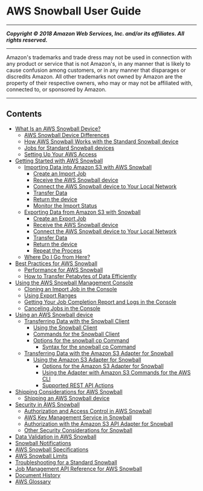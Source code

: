 # AWS Snowball User Guide

-----
*****Copyright &copy; 2018 Amazon Web Services, Inc. and/or its affiliates. All rights reserved.*****

-----
Amazon's trademarks and trade dress may not be used in 
     connection with any product or service that is not Amazon's, 
     in any manner that is likely to cause confusion among customers, 
     or in any manner that disparages or discredits Amazon. All other 
     trademarks not owned by Amazon are the property of their respective
     owners, who may or may not be affiliated with, connected to, or 
     sponsored by Amazon.

-----
## Contents
+ [What Is an AWS Snowball Device?](whatissnowball.md)
   + [AWS Snowball Device Differences](device-differences.md)
   + [How AWS Snowball Works with the Standard Snowball device](how-it-works.md)
   + [Jobs for Standard Snowball devices](jobs.md)
   + [Setting Up Your AWS Access](setting-up.md)
+ [Getting Started with AWS Snowball](getting-started.md)
   + [Importing Data into Amazon S3 with AWS Snowball](create-import-job-steps.md)
      + [Create an Import Job](create-import-job.md)
      + [Receive the AWS Snowball device](receive-device.md)
      + [Connect the AWS Snowball device to Your Local Network](getting-started-connect.md)
      + [Transfer Data](transfer-data.md)
      + [Return the device](return-device.md)
      + [Monitor the Import Status](monitor-status.md)
   + [Exporting Data from Amazon S3 with Snowball](create-export-job-steps.md)
      + [Create an Export Job](create-export-job.md)
      + [Receive the AWS Snowball device](receive-export.md)
      + [Connect the AWS Snowball device to Your Local Network](export-connect.md)
      + [Transfer Data](transfer-export.md)
      + [Return the device](return-export.md)
      + [Repeat the Process](repeat.md)
   + [Where Do I Go from Here?](where-to.md)
+ [Best Practices for AWS Snowball](BestPractices.md)
   + [Performance for AWS Snowball](performance.md)
   + [How to Transfer Petabytes of Data Efficiently](transfer-petabytes.md)
+ [Using the AWS Snowball Management Console](using-console.md)
   + [Cloning an Import Job in the Console](clonejob.md)
   + [Using Export Ranges](ranges.md)
   + [Getting Your Job Completion Report and Logs in the Console](report.md)
   + [Canceling Jobs in the Console](canceljob.md)
+ [Using an AWS Snowball device](using-device.md)
   + [Transferring Data with the Snowball Client](snowball-transfer-client.md)
      + [Using the Snowball Client](using-client.md)
      + [Commands for the Snowball Client](using-client-commands.md)
      + [Options for the snowball cp Command](copy-command-reference.md)
         + [Syntax for the snowball cp Command](copy-command-syntax.md)
   + [Transferring Data with the Amazon S3 Adapter for Snowball](snowball-transfer-adapter.md)
      + [Using the Amazon S3 Adapter for Snowball](using-adapter.md)
         + [Options for the Amazon S3 Adapter for Snowball](using-adapter-options.md)
         + [Using the Adapter with Amazon S3 Commands for the AWS CLI](using-adapter-cli.md)
         + [Supported REST API Actions](using-adapter-supported-api.md)
+ [Shipping Considerations for AWS Snowball](shipping.md)
   + [Shipping an AWS Snowball device](mailing-storage.md)
+ [Security in AWS Snowball](security.md)
   + [Authorization and Access Control in AWS Snowball](auth-access-control.md)
   + [AWS Key Management Service in Snowball](kms.md)
   + [Authorization with the Amazon S3 API Adapter for Snowball](auth-adapter.md)
   + [Other Security Considerations for Snowball](security-considerations.md)
+ [Data Validation in AWS Snowball](validation.md)
+ [Snowball Notifications](notifications.md)
+ [AWS Snowball Specifications](specifications.md)
+ [AWS Snowball Limits](limits.md)
+ [Troubleshooting for a Standard Snowball](troubleshooting.md)
+ [Job Management API Reference for AWS Snowball](api-reference.md)
+ [Document History](WhatsNew.md)
+ [AWS Glossary](glos-chap.md)